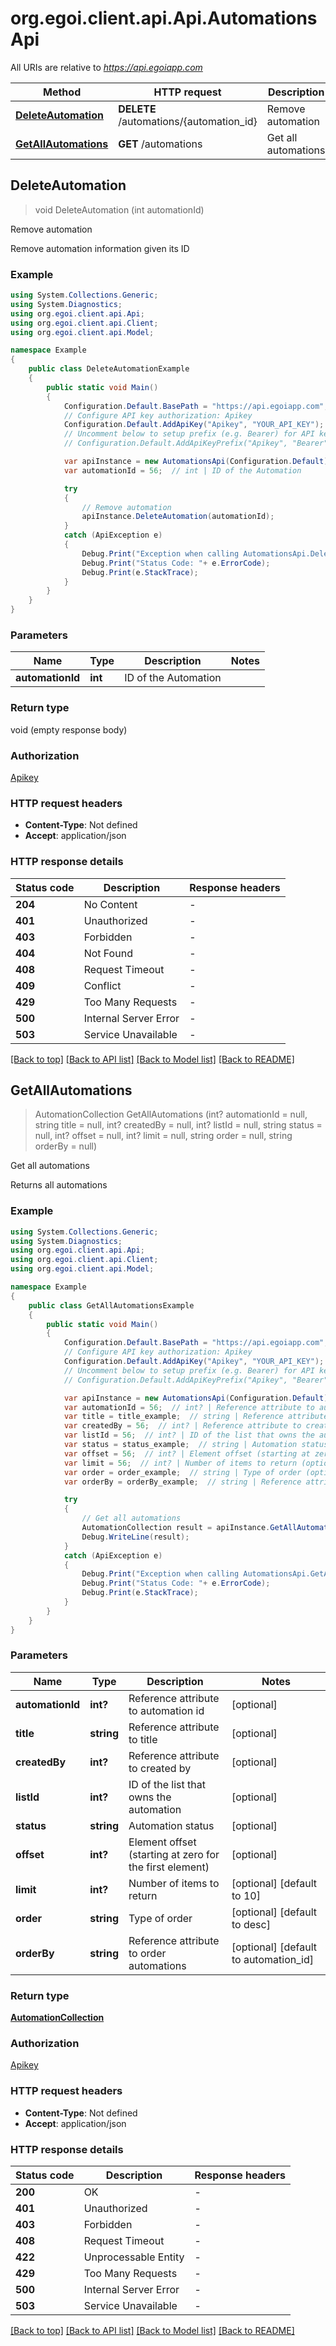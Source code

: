 # org.egoi.client.api.Api.AutomationsApi

All URIs are relative to *https://api.egoiapp.com*

Method | HTTP request | Description
------------- | ------------- | -------------
[**DeleteAutomation**](AutomationsApi.md#deleteautomation) | **DELETE** /automations/{automation_id} | Remove automation
[**GetAllAutomations**](AutomationsApi.md#getallautomations) | **GET** /automations | Get all automations



## DeleteAutomation

> void DeleteAutomation (int automationId)

Remove automation

Remove automation information given its ID

### Example

```csharp
using System.Collections.Generic;
using System.Diagnostics;
using org.egoi.client.api.Api;
using org.egoi.client.api.Client;
using org.egoi.client.api.Model;

namespace Example
{
    public class DeleteAutomationExample
    {
        public static void Main()
        {
            Configuration.Default.BasePath = "https://api.egoiapp.com";
            // Configure API key authorization: Apikey
            Configuration.Default.AddApiKey("Apikey", "YOUR_API_KEY");
            // Uncomment below to setup prefix (e.g. Bearer) for API key, if needed
            // Configuration.Default.AddApiKeyPrefix("Apikey", "Bearer");

            var apiInstance = new AutomationsApi(Configuration.Default);
            var automationId = 56;  // int | ID of the Automation

            try
            {
                // Remove automation
                apiInstance.DeleteAutomation(automationId);
            }
            catch (ApiException e)
            {
                Debug.Print("Exception when calling AutomationsApi.DeleteAutomation: " + e.Message );
                Debug.Print("Status Code: "+ e.ErrorCode);
                Debug.Print(e.StackTrace);
            }
        }
    }
}
```

### Parameters


Name | Type | Description  | Notes
------------- | ------------- | ------------- | -------------
 **automationId** | **int**| ID of the Automation | 

### Return type

void (empty response body)

### Authorization

[Apikey](../README.md#Apikey)

### HTTP request headers

- **Content-Type**: Not defined
- **Accept**: application/json


### HTTP response details
| Status code | Description | Response headers |
|-------------|-------------|------------------|
| **204** | No Content |  -  |
| **401** | Unauthorized |  -  |
| **403** | Forbidden |  -  |
| **404** | Not Found |  -  |
| **408** | Request Timeout |  -  |
| **409** | Conflict |  -  |
| **429** | Too Many Requests |  -  |
| **500** | Internal Server Error |  -  |
| **503** | Service Unavailable |  -  |

[[Back to top]](#)
[[Back to API list]](../README.md#documentation-for-api-endpoints)
[[Back to Model list]](../README.md#documentation-for-models)
[[Back to README]](../README.md)


## GetAllAutomations

> AutomationCollection GetAllAutomations (int? automationId = null, string title = null, int? createdBy = null, int? listId = null, string status = null, int? offset = null, int? limit = null, string order = null, string orderBy = null)

Get all automations

Returns all automations

### Example

```csharp
using System.Collections.Generic;
using System.Diagnostics;
using org.egoi.client.api.Api;
using org.egoi.client.api.Client;
using org.egoi.client.api.Model;

namespace Example
{
    public class GetAllAutomationsExample
    {
        public static void Main()
        {
            Configuration.Default.BasePath = "https://api.egoiapp.com";
            // Configure API key authorization: Apikey
            Configuration.Default.AddApiKey("Apikey", "YOUR_API_KEY");
            // Uncomment below to setup prefix (e.g. Bearer) for API key, if needed
            // Configuration.Default.AddApiKeyPrefix("Apikey", "Bearer");

            var apiInstance = new AutomationsApi(Configuration.Default);
            var automationId = 56;  // int? | Reference attribute to automation id (optional) 
            var title = title_example;  // string | Reference attribute to title (optional) 
            var createdBy = 56;  // int? | Reference attribute to created by (optional) 
            var listId = 56;  // int? | ID of the list that owns the automation (optional) 
            var status = status_example;  // string | Automation status (optional) 
            var offset = 56;  // int? | Element offset (starting at zero for the first element) (optional) 
            var limit = 56;  // int? | Number of items to return (optional)  (default to 10)
            var order = order_example;  // string | Type of order (optional)  (default to desc)
            var orderBy = orderBy_example;  // string | Reference attribute to order automations (optional)  (default to automation_id)

            try
            {
                // Get all automations
                AutomationCollection result = apiInstance.GetAllAutomations(automationId, title, createdBy, listId, status, offset, limit, order, orderBy);
                Debug.WriteLine(result);
            }
            catch (ApiException e)
            {
                Debug.Print("Exception when calling AutomationsApi.GetAllAutomations: " + e.Message );
                Debug.Print("Status Code: "+ e.ErrorCode);
                Debug.Print(e.StackTrace);
            }
        }
    }
}
```

### Parameters


Name | Type | Description  | Notes
------------- | ------------- | ------------- | -------------
 **automationId** | **int?**| Reference attribute to automation id | [optional] 
 **title** | **string**| Reference attribute to title | [optional] 
 **createdBy** | **int?**| Reference attribute to created by | [optional] 
 **listId** | **int?**| ID of the list that owns the automation | [optional] 
 **status** | **string**| Automation status | [optional] 
 **offset** | **int?**| Element offset (starting at zero for the first element) | [optional] 
 **limit** | **int?**| Number of items to return | [optional] [default to 10]
 **order** | **string**| Type of order | [optional] [default to desc]
 **orderBy** | **string**| Reference attribute to order automations | [optional] [default to automation_id]

### Return type

[**AutomationCollection**](AutomationCollection.md)

### Authorization

[Apikey](../README.md#Apikey)

### HTTP request headers

- **Content-Type**: Not defined
- **Accept**: application/json


### HTTP response details
| Status code | Description | Response headers |
|-------------|-------------|------------------|
| **200** | OK |  -  |
| **401** | Unauthorized |  -  |
| **403** | Forbidden |  -  |
| **408** | Request Timeout |  -  |
| **422** | Unprocessable Entity |  -  |
| **429** | Too Many Requests |  -  |
| **500** | Internal Server Error |  -  |
| **503** | Service Unavailable |  -  |

[[Back to top]](#)
[[Back to API list]](../README.md#documentation-for-api-endpoints)
[[Back to Model list]](../README.md#documentation-for-models)
[[Back to README]](../README.md)

